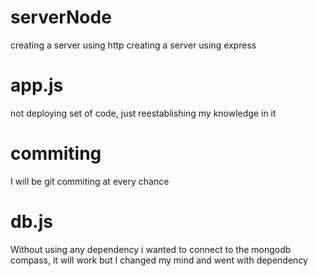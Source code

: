 # serverNode
creating a server using http 
creating a server using express 

# app.js
not deploying set of code, just reestablishing my knowledge in it 

# commiting
I will be git commiting at every chance

# db.js
Without using any dependency i wanted to connect to the mongodb compass, it will work but I changed
my mind and went with dependency
